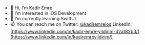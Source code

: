 - 👋 Hi, I’m Kadir Emre
- 👀 I’m interested in iOS Development
- 🌱 I’m currently learning SwiftUI
- 📫 You can reach me on Twitter: [@kadiremreios](https://twitter.com/kadiremreios) LinkedIn: [https://www.linkedin.com/in/kadir-emre-yildirim-32a182b3/](https://www.linkedin.com/in/kadiremreyildirim/)

<!---
kadiremr3/kadiremr3 is a ✨ special ✨ repository because its `README.md` (this file) appears on your GitHub profile.
You can click the Preview link to take a look at your changes.
--->
